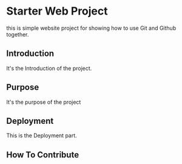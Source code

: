 # Starter Web Project

this is simple website project for showing how to use Git and Github together.

## Introduction

It's the Introduction of the project.

## Purpose

It's the purpose of the project
## Deployment

This is the Deployment part.

## How To Contribute